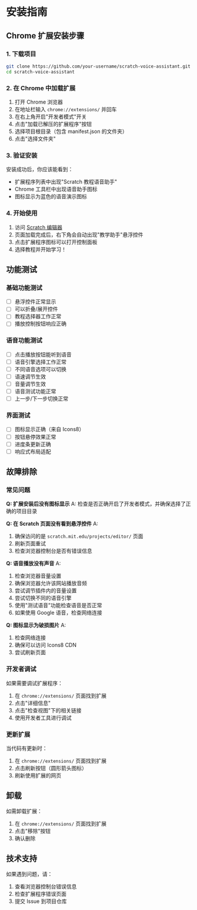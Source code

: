 # 安装指南

## Chrome 扩展安装步骤

### 1. 下载项目
```bash
git clone https://github.com/your-username/scratch-voice-assistant.git
cd scratch-voice-assistant
```

### 2. 在 Chrome 中加载扩展

1. 打开 Chrome 浏览器
2. 在地址栏输入 `chrome://extensions/` 并回车
3. 在右上角开启"开发者模式"开关
4. 点击"加载已解压的扩展程序"按钮
5. 选择项目根目录（包含 manifest.json 的文件夹）
6. 点击"选择文件夹"

### 3. 验证安装

安装成功后，你应该能看到：
- 扩展程序列表中出现"Scratch 教程语音助手"
- Chrome 工具栏中出现语音助手图标
- 图标显示为蓝色的语音演示图标

### 4. 开始使用

1. 访问 [Scratch 编辑器](https://scratch.mit.edu/projects/editor/)
2. 页面加载完成后，右下角会自动出现"教学助手"悬浮控件
3. 点击扩展程序图标可以打开控制面板
4. 选择教程并开始学习！

## 功能测试

### 基础功能测试
- [ ] 悬浮控件正常显示
- [ ] 可以折叠/展开控件
- [ ] 教程选择器工作正常
- [ ] 播放控制按钮响应正确

### 语音功能测试
- [ ] 点击播放按钮能听到语音
- [ ] 语音引擎选择工作正常
- [ ] 不同语音选项可以切换
- [ ] 语速调节生效
- [ ] 音量调节生效
- [ ] 语音测试功能正常
- [ ] 上一步/下一步切换正常

### 界面测试
- [ ] 图标显示正确（来自 Icons8）
- [ ] 按钮悬停效果正常
- [ ] 进度条更新正确
- [ ] 响应式布局适配

## 故障排除

### 常见问题

**Q: 扩展安装后没有图标显示**
A: 检查是否正确开启了开发者模式，并确保选择了正确的项目目录

**Q: 在 Scratch 页面没有看到悬浮控件**
A: 
1. 确保访问的是 `scratch.mit.edu/projects/editor/` 页面
2. 刷新页面重试
3. 检查浏览器控制台是否有错误信息

**Q: 语音播放没有声音**
A: 
1. 检查浏览器音量设置
2. 确保浏览器允许该网站播放音频
3. 尝试调节插件内的音量设置
4. 尝试切换不同的语音引擎
5. 使用"测试语音"功能检查语音是否正常
6. 如果使用 Google 语音，检查网络连接

**Q: 图标显示为破损图片**
A: 
1. 检查网络连接
2. 确保可以访问 Icons8 CDN
3. 尝试刷新页面

### 开发者调试

如果需要调试扩展程序：

1. 在 `chrome://extensions/` 页面找到扩展
2. 点击"详细信息"
3. 点击"检查视图"下的相关链接
4. 使用开发者工具进行调试

### 更新扩展

当代码有更新时：
1. 在 `chrome://extensions/` 页面找到扩展
2. 点击刷新按钮（圆形箭头图标）
3. 刷新使用扩展的网页

## 卸载

如需卸载扩展：
1. 在 `chrome://extensions/` 页面找到扩展
2. 点击"移除"按钮
3. 确认删除

## 技术支持

如果遇到问题，请：
1. 查看浏览器控制台错误信息
2. 检查扩展程序错误页面
3. 提交 Issue 到项目仓库